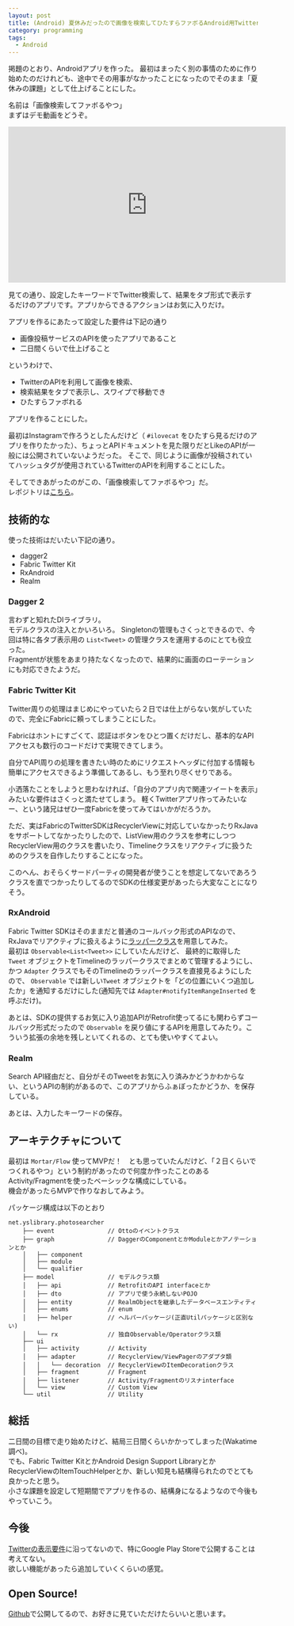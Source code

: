 ```yaml
---
layout: post
title: (Android) 夏休みだったので画像を検索してひたすらファボるAndroid用Twitterアプリつくった
category: programming
tags:
  - Android
---
```

 
掲題のとおり、Androidアプリを作った。
最初はまったく別の事情のために作り始めたのだけれども、途中でその用事がなかったことになったのでそのまま「夏休みの課題」として仕上げることにした。

名前は「画像検索してファボるやつ」  
まずはデモ動画をどうぞ。

<iframe width="560" height="315" src="https://www.youtube.com/embed/vAbFlXz8vQQ" title="YouTube video player" frameborder="0" allow="accelerometer; autoplay; clipboard-write; encrypted-media; gyroscope; picture-in-picture" allowfullscreen></iframe>


見ての通り、設定したキーワードでTwitter検索して、結果をタブ形式で表示するだけのアプリです。アプリからできるアクションはお気に入りだけ。

アプリを作るにあたって設定した要件は下記の通り

- 画像投稿サービスのAPIを使ったアプリであること
- 二日間くらいで仕上げること


というわけで、

- TwitterのAPIを利用して画像を検索、
- 検索結果をタブで表示し、スワイプで移動でき
- ひたすらファボれる

アプリを作ることにした。

最初はInstagramで作ろうとしたんだけど（ `#ilovecat` をひたすら見るだけのアプリを作りたかった）、ちょっとAPIドキュメントを見た限りだとLikeのAPIが一般には公開されていないようだった。
そこで、同じように画像が投稿されていてハッシュタグが使用されているTwitterのAPIを利用することにした。

そしてできあがったのがこの、「画像検索してファボるやつ」だ。  
レポジトリは[こちら](https://github.com/yshrsmz/photosearcher)。

## 技術的な

使った技術はだいたい下記の通り。

- dagger2
- Fabric Twitter Kit
- RxAndroid
- Realm

### Dagger 2

言わずと知れたDIライブラリ。  
モデルクラスの注入とかいろいろ。
Singletonの管理もさくっとできるので、今回は特に各タブ表示用の `List<Tweet>` の管理クラスを運用するのにとても役立った。  
Fragmentが状態をあまり持たなくなったので、結果的に画面のローテーションにも対応できたようだ。


### Fabric Twitter Kit

Twitter周りの処理はまじめにやっていたら２日では仕上がらない気がしていたので、完全にFabricに頼ってしまうことにした。

Fabricはホントにすごくて、認証はボタンをひとつ置くだけだし、基本的なAPIアクセスも数行のコードだけで実現できてしまう。

自分でAPI周りの処理を書きたい時のためにリクエストヘッダに付加する情報も簡単にアクセスできるよう準備してあるし、もう至れり尽くせりである。

小洒落たことをしようと思わなければ、「自分のアプリ内で関連ツイートを表示」みたいな要件はさくっと満たせてしまう。
軽くTwitterアプリ作ってみたいなー、という諸兄はぜひ一度Fabricを使ってみてはいかがだろうか。

ただ、実はFabricのTwitterSDKはRecyclerViewに対応していなかったりRxJavaをサポートしてなかったりしたので、ListView用のクラスを参考にしつつRecyclerView用のクラスを書いたり、Timelineクラスをリアクティブに扱うためのクラスを自作したりすることになった。

このへん、おそらくサードパーティの開発者が使うことを想定してないであろうクラスを直でつかったりしてるのでSDKの仕様変更があったら大変なことになりそう。



### RxAndroid

Fabric Twitter SDKはそのままだと普通のコールバック形式のAPIなので、RxJavaでリアクティブに扱えるように[ラッパークラス](https://github.com/yshrsmz/photosearcher/blob/master/app/src/main/java/net/yslibrary/photosearcher/model/rx/TimelineObservable.java)を用意してみた。  
最初は `Observable<List<Tweet>>` にしていたんだけど、 最終的に取得した `Tweet` オブジェクトをTimelineのラッパークラスでまとめて管理するようにし、かつ `Adapter` クラスでもそのTimelineのラッパークラスを直接見るようにしたので、 `Observable` では新しい`Tweet` オブジェクトを「どの位置にいくつ追加したか」を通知するだけにした(通知先では `Adapter#notifyItemRangeInserted` を呼ぶだけ)。

あとは、SDKの提供するお気に入り追加APIがRetrofit使ってるにも関わらずコールバック形式だったので `Observable` を戻り値にするAPIを用意してみたり。こういう拡張の余地を残しといてくれるの、とても使いやすくてよい。


### Realm

Search API経由だと、自分がそのTweetをお気に入り済みかどうかわからない、というAPIの制約があるので、このアプリからふぁぼったかどうか、を保存している。

あとは、入力したキーワードの保存。



## アーキテクチャについて

最初は `Mortar/Flow` 使ってMVPだ！　とも思っていたんだけど、「２日くらいでつくれるやつ」という制約があったので何度か作ったことのあるActivity/Fragmentを使ったベーシックな構成にしている。  
機会があったらMVPで作りなおしてみよう。

パッケージ構成は以下のとおり

```
net.yslibrary.photosearcher
    ├── event               // Ottoのイベントクラス
    ├── graph               // DaggerのComponentとかModuleとかアノテーションとか
    │   ├── component
    │   ├── module
    │   └── qualifier
    ├── model               // モデルクラス類
    │   ├── api             // RetrofitのAPI interfaceとか
    │   ├── dto             // アプリで使う永続しないPOJO
    │   ├── entity          // RealmObjectを継承したデータベースエンティティ
    │   ├── enums           // enum
    │   ├── helper          // ヘルパーパッケージ(正直Utilパッケージと区別ない)
    │   └── rx              // 独自Observable/Operatorクラス類
    ├── ui
    │   ├── activity        // Activity
    │   ├── adapter         // RecyclerView/ViewPagerのアダプタ類
    │   │   └── decoration  // RecyclerViewのItemDecorationクラス
    │   ├── fragment        // Fragment
    │   ├── listener        // Activity/Fragmentのリスナinterface
    │   └── view            // Custom View
    └── util                // Utility
```

## 総括

二日間の目標で走り始めたけど、結局三日間くらいかかってしまった(Wakatime調べ)。  
でも、Fabric Twitter KitとかAndroid Design Support LibraryとかRecyclerViewのItemTouchHelperとか、新しい知見も結構得られたのでとても良かったと思う。  
小さな課題を設定して短期間でアプリを作るの、結構身になるようなので今後もやっていこう。

## 今後

[Twitterの表示要件](https://about.twitter.com/ja/company/display-requirements)に沿ってないので、特にGoogle Play Storeで公開することは考えてない。  
欲しい機能があったら追加していくくらいの感覚。

## Open Source!
[Github](https://github.com/yshrsmz/photosearcher)で公開してるので、お好きに見ていただけたらいいと思います。

